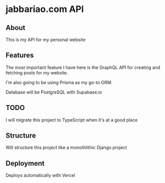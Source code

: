 # jabbariao.com API

## About

This is my API for my personal website

## Features

The most important feature I have here is the GraphQL API for creating and fetching posts for my website.

I'm also going to be using Prisma as my go-to ORM.

Database will be PostgreSQL with Supabase.io

## TODO

I will migrate this project to TypeScript when it's at a good place

## Structure

Will structure this project like a monothlithic Django project

## Deployment

Deploys automatically with Vercel
